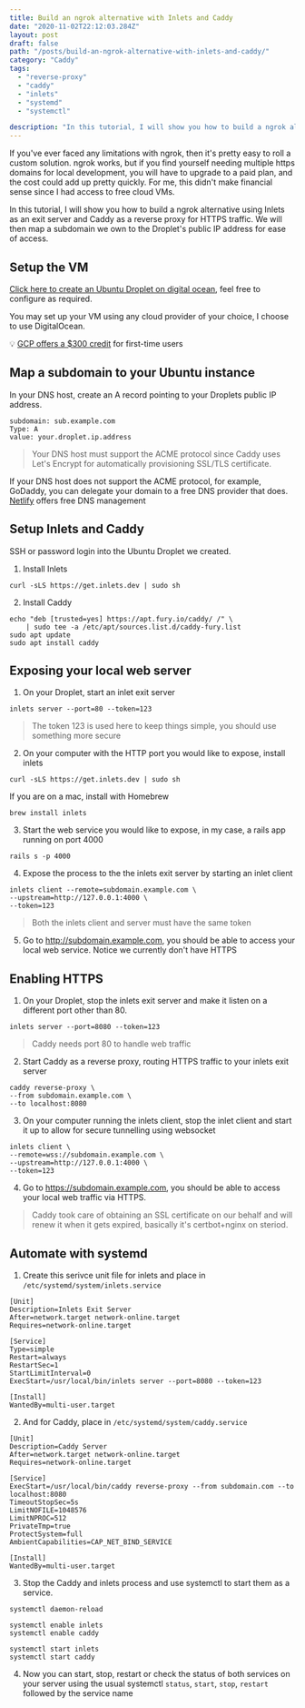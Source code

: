 ```yaml
---
title: Build an ngrok alternative with Inlets and Caddy
date: "2020-11-02T22:12:03.284Z"
layout: post
draft: false
path: "/posts/build-an-ngrok-alternative-with-inlets-and-caddy/"
category: "Caddy"
tags:
  - "reverse-proxy"
  - "caddy"
  - "inlets"
  - "systemd"
  - "systemctl"

description: "In this tutorial, I will show you how to build a ngrok alternative using Inlets as an exit server and Caddy as a reverse proxy for HTTPS traffic. We will then map a subdomain we own to the Droplet's public IP address for ease of access."
---
```


If you've ever faced any limitations with ngrok, then it's pretty easy to roll a custom solution. ngrok works, but if you find yourself needing multiple https domains for local development, you will have to upgrade to a paid plan, and the cost could add up pretty quickly. For me, this didn't make financial sense since I had access to free cloud VMs.

In this tutorial, I will show you how to build a ngrok alternative using Inlets as an exit server and Caddy as a reverse proxy for HTTPS traffic. We will then map a subdomain we own to the Droplet's public IP address for ease of access.


## Setup the VM

<a href="https://www.digitalocean.com/products/linux-distribution/ubuntu/" target="_blank" rel="noopener">Click here to create an Ubuntu Droplet on digital ocean</a>, feel free to configure as required. 

You may set up your VM using any cloud provider of your choice, I choose to use DigitalOcean.

💡 <a href="https://cloud.google.com/free" target="_blank" rel="noopener">GCP offers a $300 credit</a> for first-time users

## Map a subdomain to your Ubuntu instance

In your DNS host, create an A record pointing to your Droplets public IP address.

```
subdomain: sub.example.com
Type: A
value: your.droplet.ip.address 
```

> Your DNS host must support the ACME protocol since Caddy uses Let's Encrypt for automatically provisioning SSL/TLS certificate.

If your DNS host does not support the ACME protocol, for example, GoDaddy, you can delegate your domain to a free DNS provider that does. <a href="https://docs.netlify.com/domains-https/netlify-dns/delegate-to-netlify/" target="_blank" rel="noopener">Netlify</a> offers free DNS management

## Setup Inlets and Caddy

SSH or password login into the Ubuntu Droplet we created. 

1. Install Inlets 

```
curl -sLS https://get.inlets.dev | sudo sh
```

2. Install Caddy 

```
echo "deb [trusted=yes] https://apt.fury.io/caddy/ /" \
    | sudo tee -a /etc/apt/sources.list.d/caddy-fury.list
sudo apt update
sudo apt install caddy
```

## Exposing your local web server

1. On your Droplet, start an inlet exit server

```
inlets server --port=80 --token=123
```

> The token 123 is used here to keep things simple, you should use something more secure

2. On your computer with the HTTP port you would like to expose, install inlets

```
curl -sLS https://get.inlets.dev | sudo sh
```

If you are on a mac, install with Homebrew 

```
brew install inlets
```

3. Start the web service you would like to expose, in my case, a rails app running on port 4000 

```
rails s -p 4000 
```

4. Expose the process to the the inlets exit server by starting an inlet client

```
inlets client --remote=subdomain.example.com \
--upstream=http://127.0.0.1:4000 \
--token=123
```

> Both the inlets client and server must have the same token

5. Go to http://subdomain.example.com, you should be able to access your local web service. Notice we currently don't have HTTPS

## Enabling HTTPS 

1. On your Droplet, stop the inlets exit server and make it listen on a different port other than 80.

```
inlets server --port=8080 --token=123
```

> Caddy needs port 80 to handle web traffic

2. Start Caddy as a reverse proxy, routing HTTPS traffic to your inlets exit server

```
caddy reverse-proxy \
--from subdomain.example.com \
--to localhost:8080
```

3. On your computer running the inlets client, stop the inlet client and start it up to allow for secure tunnelling using websocket

```
inlets client \
--remote=wss://subdomain.example.com \
--upstream=http://127.0.0.1:4000 \
--token=123
```

4. Go to https://subdomain.example.com, you should be able to access your local web traffic via HTTPS. 

> Caddy took care of obtaining an SSL certificate on our behalf and will renew it when it gets expired, basically it's certbot+nginx on steriod.

## Automate with systemd

1. Create this serivce unit file for inlets and place in `/etc/systemd/system/inlets.service`

```
[Unit]
Description=Inlets Exit Server
After=network.target network-online.target
Requires=network-online.target

[Service]
Type=simple
Restart=always
RestartSec=1
StartLimitInterval=0
ExecStart=/usr/local/bin/inlets server --port=8080 --token=123

[Install]
WantedBy=multi-user.target
```

2. And for Caddy, place in `/etc/systemd/system/caddy.service`

```
[Unit]
Description=Caddy Server
After=network.target network-online.target
Requires=network-online.target

[Service]
ExecStart=/usr/local/bin/caddy reverse-proxy --from subdomain.com --to localhost:8080
TimeoutStopSec=5s
LimitNOFILE=1048576
LimitNPROC=512
PrivateTmp=true
ProtectSystem=full
AmbientCapabilities=CAP_NET_BIND_SERVICE

[Install]
WantedBy=multi-user.target
```

3. Stop the Caddy and inlets process and use systemctl to start them as a service. 

```
systemctl daemon-reload

systemctl enable inlets
systemctl enable caddy 

systemctl start inlets
systemctl start caddy
```

4. Now you can start, stop, restart or check the status of both services on your server using the usual systemctl `status`, `start`, `stop`, `restart` followed by the service name  

